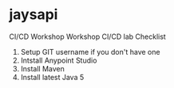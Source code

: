 # jaysapi
CI/CD Workshop 
Workshop CI/CD lab
Checklist
1. Setup GIT username if you don't have one
2. Intstall Anypoint Studio
3. Install Maven 
4. Install latest Java
5
